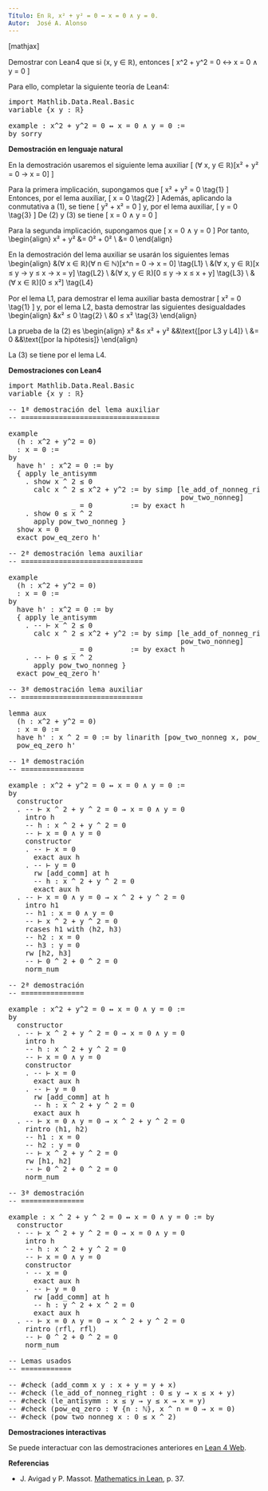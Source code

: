 ```yaml
---
Título: En ℝ, x² + y² = 0 ↔ x = 0 ∧ y = 0.
Autor:  José A. Alonso
---
```


[mathjax]

Demostrar con Lean4 que si \(x, y ∈ ℝ\), entonces
\[ x^2 + y^2 = 0 ↔ x = 0 ∧ y = 0 \]

Para ello, completar la siguiente teoría de Lean4:

<pre lang="lean">
import Mathlib.Data.Real.Basic
variable {x y : ℝ}

example : x^2 + y^2 = 0 ↔ x = 0 ∧ y = 0 :=
by sorry
</pre>
<!--more-->

<b>Demostración en lenguaje natural</b>

En la demostración usaremos el siguiente lema auxiliar
\[ (∀ x, y ∈ ℝ)[x² + y² = 0 → x = 0] \]

Para la primera implicación, supongamos que
\[ x² + y² = 0 \tag{1} \]
Entonces, por el lema auxiliar,
\[ x = 0 \tag{2} \]
Además, aplicando la conmutativa a (1), se tiene
\[ y² + x² = 0 \]
y, por el lema auxiliar,
\[ y = 0 \tag{3} \]
De (2) y (3) se tiene
\[ x = 0 ∧ y = 0 \]

Para la segunda implicación, supongamos que
\[ x = 0 ∧ y = 0 \]
Por tanto,
\begin{align}
   x² + y² &= 0² + 0² \\
           &= 0
\end{align}

En la demostración del lema auxiliar se usarán los siguientes lemas
\begin{align}
   &(∀ x ∈ ℝ)(∀ n ∈ ℕ)[x^n = 0 → x = 0]  \tag{L1} \\
   &(∀ x, y ∈ ℝ)[x ≤ y → y ≤ x → x = y]  \tag{L2} \\
   &(∀ x, y ∈ ℝ)[0 ≤ y → x ≤ x + y]      \tag{L3} \\
   &(∀ x ∈ ℝ)[0 ≤ x²]                    \tag{L4}

Por el lema L1, para demostrar el lema auxiliar basta demostrar
\[ x² = 0 \tag{1} \]
y, por el lema L2, basta demostrar las siguientes desigualdades
\begin{align}
    &x² ≤ 0 \tag{2} \\
    &0 ≤ x² \tag{3}
\end{align}

La prueba de la (2) es
\begin{align}
   x² &≤ x² + y²   &&\text{[por L3 y L4]} \\
      &= 0         &&\text{[por la hipótesis]}
\end{align}

La (3) se tiene por el lema L4.

<b>Demostraciones con Lean4</b>

<pre lang="lean">
import Mathlib.Data.Real.Basic
variable {x y : ℝ}

-- 1ª demostración del lema auxiliar
-- =================================

example
  (h : x^2 + y^2 = 0)
  : x = 0 :=
by
  have h' : x^2 = 0 := by
  { apply le_antisymm
    . show x ^ 2 ≤ 0
      calc x ^ 2 ≤ x^2 + y^2 := by simp [le_add_of_nonneg_right,
                                         pow_two_nonneg]
               _ = 0         := by exact h
    . show 0 ≤ x ^ 2
      apply pow_two_nonneg }
  show x = 0
  exact pow_eq_zero h'

-- 2ª demostración lema auxiliar
-- =============================

example
  (h : x^2 + y^2 = 0)
  : x = 0 :=
by
  have h' : x^2 = 0 := by
  { apply le_antisymm
    . -- ⊢ x ^ 2 ≤ 0
      calc x ^ 2 ≤ x^2 + y^2 := by simp [le_add_of_nonneg_right,
                                         pow_two_nonneg]
               _ = 0         := by exact h
    . -- ⊢ 0 ≤ x ^ 2
      apply pow_two_nonneg }
  exact pow_eq_zero h'

-- 3ª demostración lema auxiliar
-- =============================

lemma aux
  (h : x^2 + y^2 = 0)
  : x = 0 :=
  have h' : x ^ 2 = 0 := by linarith [pow_two_nonneg x, pow_two_nonneg y]
  pow_eq_zero h'

-- 1ª demostración
-- ===============

example : x^2 + y^2 = 0 ↔ x = 0 ∧ y = 0 :=
by
  constructor
  . -- ⊢ x ^ 2 + y ^ 2 = 0 → x = 0 ∧ y = 0
    intro h
    -- h : x ^ 2 + y ^ 2 = 0
    -- ⊢ x = 0 ∧ y = 0
    constructor
    . -- ⊢ x = 0
      exact aux h
    . -- ⊢ y = 0
      rw [add_comm] at h
      -- h : x ^ 2 + y ^ 2 = 0
      exact aux h
  . -- ⊢ x = 0 ∧ y = 0 → x ^ 2 + y ^ 2 = 0
    intro h1
    -- h1 : x = 0 ∧ y = 0
    -- ⊢ x ^ 2 + y ^ 2 = 0
    rcases h1 with ⟨h2, h3⟩
    -- h2 : x = 0
    -- h3 : y = 0
    rw [h2, h3]
    -- ⊢ 0 ^ 2 + 0 ^ 2 = 0
    norm_num

-- 2ª demostración
-- ===============

example : x^2 + y^2 = 0 ↔ x = 0 ∧ y = 0 :=
by
  constructor
  . -- ⊢ x ^ 2 + y ^ 2 = 0 → x = 0 ∧ y = 0
    intro h
    -- h : x ^ 2 + y ^ 2 = 0
    -- ⊢ x = 0 ∧ y = 0
    constructor
    . -- ⊢ x = 0
      exact aux h
    . -- ⊢ y = 0
      rw [add_comm] at h
      -- h : x ^ 2 + y ^ 2 = 0
      exact aux h
  . -- ⊢ x = 0 ∧ y = 0 → x ^ 2 + y ^ 2 = 0
    rintro ⟨h1, h2⟩
    -- h1 : x = 0
    -- h2 : y = 0
    -- ⊢ x ^ 2 + y ^ 2 = 0
    rw [h1, h2]
    -- ⊢ 0 ^ 2 + 0 ^ 2 = 0
    norm_num

-- 3ª demostración
-- ===============

example : x ^ 2 + y ^ 2 = 0 ↔ x = 0 ∧ y = 0 := by
  constructor
  · -- ⊢ x ^ 2 + y ^ 2 = 0 → x = 0 ∧ y = 0
    intro h
    -- h : x ^ 2 + y ^ 2 = 0
    -- ⊢ x = 0 ∧ y = 0
    constructor
    · -- x = 0
      exact aux h
    . -- ⊢ y = 0
      rw [add_comm] at h
      -- h : y ^ 2 + x ^ 2 = 0
      exact aux h
  . -- ⊢ x = 0 ∧ y = 0 → x ^ 2 + y ^ 2 = 0
    rintro ⟨rfl, rfl⟩
    -- ⊢ 0 ^ 2 + 0 ^ 2 = 0
    norm_num

-- Lemas usados
-- ============

-- #check (add_comm x y : x + y = y + x)
-- #check (le_add_of_nonneg_right : 0 ≤ y → x ≤ x + y)
-- #check (le_antisymm : x ≤ y → y ≤ x → x = y)
-- #check (pow_eq_zero : ∀ {n : ℕ}, x ^ n = 0 → x = 0)
-- #check (pow_two_nonneg x : 0 ≤ x ^ 2)
</pre>

<b>Demostraciones interactivas</b>

Se puede interactuar con las demostraciones anteriores en <a href="https://live.lean-lang.org/#url=https://raw.githubusercontent.com/jaalonso/Calculemus2/main/src/Suma_nula_de_dos_cuadrados.lean" rel="noopener noreferrer" target="_blank">Lean 4 Web</a>.

<b>Referencias</b>

<ul>
<li> J. Avigad y P. Massot. <a href="https://bit.ly/3U4UjBk">Mathematics in Lean</a>, p. 37.</li>
</ul>
